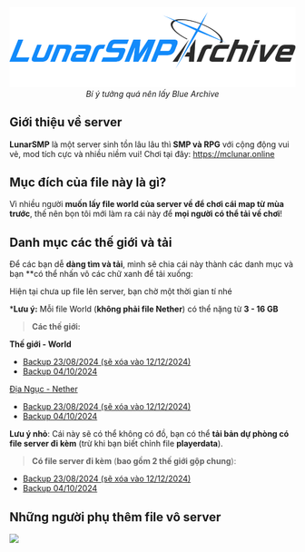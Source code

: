 <p align="center">
  <img width="512px" height="auto" src="https://github.com/chezzakowo/LunarSMP-Archive/blob/main/assets/lunarsmp.png?raw=true"/><br/>
  <i>Bí ý tưởng quá nên lấy Blue Archive</i>
</p>

## Giới thiệu về server
**LunarSMP** là một server sinh tồn lâu lâu thì **SMP và RPG** với cộng động vui vẻ, mod tích cực và nhiều niềm vui! Chơi tại đây: https://mclunar.online

## Mục đích của file này là gì?
Vì nhiều người **muốn lấy file world của server về để chơi cái map từ mùa trước**, thế nên bọn tôi mới làm ra cái này để **mọi người có thể tải về chơi**!

## Danh mục các thế giới và tải

Để các bạn dễ **dàng tìm và tải**, mình sẽ chia cái này thành các danh mục và bạn **có thể nhấn vô các chữ xanh để tải xuống:

Hiện tại chưa up file lên server, bạn chờ một thời gian tí nhé

***Lưu ý:** Mỗi file World (**không phải file Nether**) có thể nặng từ **3 - 16 GB**
> **Các thế giới:**

**Thế giới - World**

* [Backup 23/08/2024 (sẽ xóa vào 12/12/2024)](https://drive.usercontent.google.com/download?id=1gk0YDVB5YCk3o6_-a-tI9tckYjIc2GCH&export=download)
* [Backup 04/10/2024](https://drive.usercontent.google.com/download?id=1V5roO6t5CSw4jCF7j-NAONBR7rz8h0NV&export=download)

[Địa Ngục - Nether](https://github.com/chezzakowo/LunarSMP-Archive/releases/tag/Backup_1.0)

* [Backup 23/08/2024 (sẽ xóa vào 12/12/2024)](https://github.com/chezzakowo/LunarSMP-Archive/releases/download/Backup_1.0/23_08_2024.7z)
* [Backup 04/10/2024](https://github.com/chezzakowo/LunarSMP-Archive/releases/download/Backup_1.0/04_10_2024.7z)


**Lưu ý nhỏ**: Cái này sẽ có thể không có đồ, bạn có thể **tải bản dự phòng có file server đi kèm** (trừ khi bạn biết chỉnh file **playerdata**).

> **Có file server đi kèm** (**bao gồm 2 thế giới gộp chung**):

* [Backup 23/08/2024 (sẽ xóa vào 12/12/2024)](https://drive.usercontent.google.com/download?id=1ipJgoQ6XWpWc9XZzTI1THHIi2lPKx1WJ&export=download)
* [Backup 04/10/2024](https://drive.usercontent.google.com/download?id=1o2Gq-wfwefSVhIgH0eNl5S-CzqGMnNG4&export=download)

## Những người phụ thêm file vô server

<a href="https://github.com/chezzakowo/LunarSMP-Archive/graphs/contributors">
  <img src="https://contrib.rocks/image?repo=chezzakowo/LunarSMP-Archive" />
</a>
